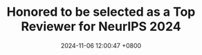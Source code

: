 ---
title: "Honored to be selected as a Top Reviewer for NeurIPS 2024"
date: 2024-11-06 12:00:47 +0800
---